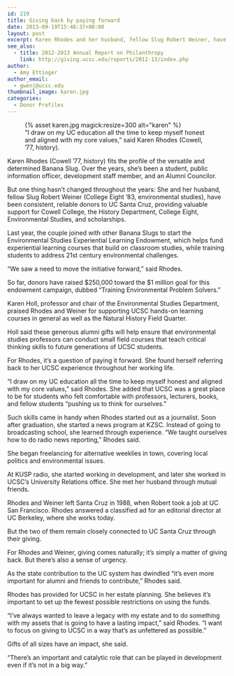 ```yaml
---
id: 219
title: Giving back by paying forward
date: 2013-09-19T15:48:37+00:00
layout: post
excerpt: Karen Rhodes and her husband, fellow Slug Robert Weiner, have been consistent, reliable donors to UC Santa Cruz, providing valuable support for Cowell College, the History Department, scholarships, and more.
see_also:
  - title: 2012-2013 Annual Report on Philanthropy
    link: http://giving.ucsc.edu/reports/2012-13/index.php
author:
  - Amy Ettinger
author_email:
  - gwenj@ucsc.edu
thumbnail_image: karen.jpg
categories:
  - Donor Profiles
---
```

<figure class="inline-image right">
{% asset karen.jpg magick:resize=300 alt="karen" %}<figcaption>“I draw on my UC education all the time to keep myself honest and aligned with my core values,” said Karen Rhodes (Cowell, ’77, history).</figcaption></figure>

Karen Rhodes (Cowell &#8217;77, history) fits the profile of the versatile and determined Banana Slug. Over the years, she&#8217;s been a student, public information officer, development staff member, and an Alumni Councilor.

But one thing hasn&#8217;t changed throughout the years: She and her husband, fellow Slug Robert Weiner (College Eight &#8217;83, environmental studies), have been consistent, reliable donors to UC Santa Cruz, providing valuable support for Cowell College, the History Department, College Eight, Environmental Studies, and scholarships.

Last year, the couple joined with other Banana Slugs to start the Environmental Studies Experiential Learning Endowment, which helps fund experiential learning courses that build on classroom studies, while training students to address 21st century environmental challenges.

&#8220;We saw a need to move the initiative forward,&#8221; said Rhodes.

So far, donors have raised $250,000 toward the $1 million goal for this endowment campaign, dubbed &#8220;Training Environmental Problem Solvers.&#8221;

Karen Holl, professor and chair of the Environmental Studies Department, praised Rhodes and Weiner for supporting UCSC hands-on learning courses in general as well as the Natural History Field Quarter.

Holl said these generous alumni gifts will help ensure that environmental studies professors can conduct small field courses that teach critical thinking skills to future generations of UCSC students.

For Rhodes, it&#8217;s a question of paying it forward. She found herself referring back to her UCSC experience throughout her working life.

&#8220;I draw on my UC education all the time to keep myself honest and aligned with my core values,&#8221; said Rhodes. She added that UCSC was a great place to be for students who felt comfortable with professors, lecturers, books, and fellow students &#8220;pushing us to think for ourselves.&#8221;

Such skills came in handy when Rhodes started out as a journalist. Soon after graduation, she started a news program at KZSC. Instead of going to broadcasting school, she learned through experience. &#8220;We taught ourselves how to do radio news reporting,&#8221; Rhodes said.

She began freelancing for alternative weeklies in town, covering local politics and environmental issues.

At KUSP radio, she started working in development, and later she worked in UCSC&#8217;s University Relations office. She met her husband through mutual friends.

Rhodes and Weiner left Santa Cruz in 1988, when Robert took a job at UC San Francisco. Rhodes answered a classified ad for an editorial director at UC Berkeley, where she works today.

But the two of them remain closely connected to UC Santa Cruz through their giving.

For Rhodes and Weiner, giving comes naturally; it&#8217;s simply a matter of giving back. But there&#8217;s also a sense of urgency.

As the state contribution to the UC system has dwindled &#8220;it&#8217;s even more important for alumni and friends to contribute,&#8221; Rhodes said.

Rhodes has provided for UCSC in her estate planning. She believes it&#8217;s important to set up the fewest possible restrictions on using the funds.

&#8220;I&#8217;ve always wanted to leave a legacy with my estate and to do something with my assets that is going to have a lasting impact,&#8221; said Rhodes. &#8220;I want to focus on giving to UCSC in a way that&#8217;s as unfettered as possible.&#8221;

Gifts of all sizes have an impact, she said.

&#8220;There&#8217;s an important and catalytic role that can be played in development even if it&#8217;s not in a big way.&#8221;
